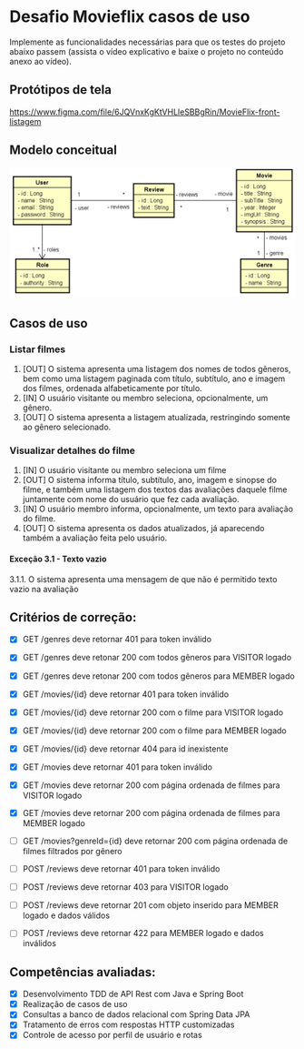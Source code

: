 # Desafio Movieflix casos de uso

Implemente as funcionalidades necessárias para que os testes do projeto abaixo passem (assista o vídeo explicativo e baixe o projeto no conteúdo anexo ao vídeo).

## Protótipos de tela
https://www.figma.com/file/6JQVnxKgKtVHLleSBBgRin/MovieFlix-front-listagem

## Modelo conceitual
![DomainMoldel](assets/domain-model.png) 

## Casos de uso

### Listar filmes
1.	[OUT] O sistema apresenta uma listagem dos nomes de todos gêneros, bem como uma listagem paginada com título, subtítulo, ano e imagem dos filmes, ordenada alfabeticamente por título.
2.	[IN] O usuário visitante ou membro seleciona, opcionalmente, um gênero.
3.	[OUT] O sistema apresenta a listagem atualizada, restringindo somente ao gênero selecionado.

### Visualizar detalhes do filme
1.	[IN] O usuário visitante ou membro seleciona um filme
2.	[OUT] O sistema informa título, subtítulo, ano, imagem e sinopse do filme, e também uma listagem dos textos das avaliações daquele filme juntamente com nome do usuário que fez cada avaliação.
3.	[IN] O usuário membro informa, opcionalmente, um texto para avaliação do filme.
4.	[OUT] O sistema apresenta os dados atualizados, já aparecendo também a avaliação feita pelo usuário.

#### Exceção 3.1 - Texto vazio
3.1.1. O sistema apresenta uma mensagem de que não é permitido texto vazio na avaliação 

## Critérios de correção:
- [x] GET /genres deve retornar 401 para token inválido
- [x] GET /genres deve retonar 200 com todos gêneros para VISITOR logado
- [x] GET /genres deve retonar 200 com todos gêneros para MEMBER logado

- [x] GET /movies/{id} deve retornar 401 para token inválido
- [x] GET /movies/{id} deve retornar 200 com o filme para VISITOR logado
- [x] GET /movies/{id} deve retornar 200 com o filme para MEMBER logado
- [x] GET /movies/{id} deve retornar 404 para id inexistente

- [x] GET /movies deve retornar 401 para token inválido
- [x] GET /movies deve retornar 200 com página ordenada de filmes para VISITOR logado
- [x] GET /movies deve retornar 200 com página ordenada de filmes para MEMBER logado

- [ ] GET /movies?genreId={id} deve retornar 200 com página ordenada de filmes filtrados por gênero

- [ ] POST /reviews deve retornar 401 para token inválido
- [ ] POST /reviews deve retornar 403 para VISITOR logado
- [ ] POST /reviews deve retornar 201 com objeto inserido para MEMBER logado e dados válidos
- [ ] POST /reviews deve retornar 422 para MEMBER logado e dados inválidos

## Competências avaliadas:

- [x] Desenvolvimento TDD de API Rest com Java e Spring Boot
- [x] Realização de casos de uso
- [x] Consultas a banco de dados relacional com Spring Data JPA
- [x] Tratamento de erros com respostas HTTP customizadas
- [x] Controle de acesso por perfil de usuário e rotas
